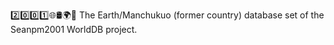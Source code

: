 2️⃣️0️⃣️0️⃣️1️⃣️🌐️🛢️🌍️🏴️ The Earth/Manchukuo (former country) database set of the Seanpm2001 WorldDB project.
